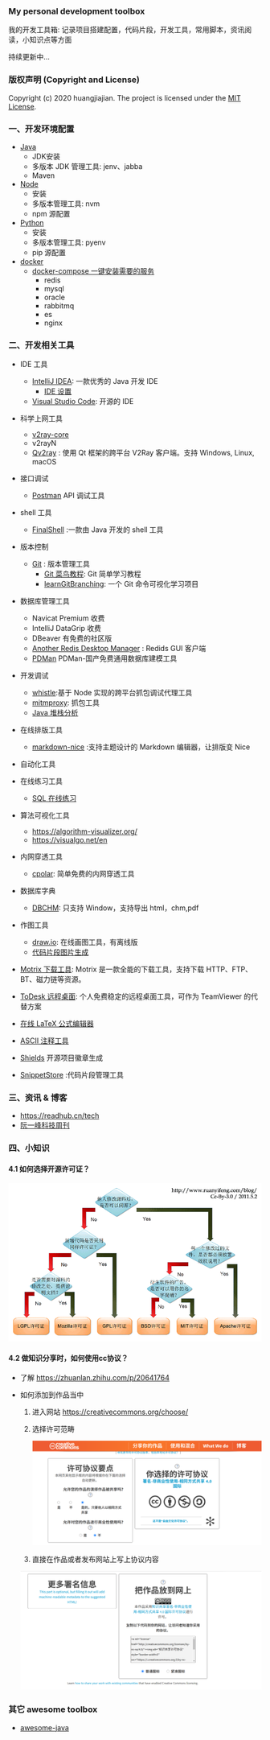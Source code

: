 ### My personal development toolbox

我的开发工具箱: 记录项目搭建配置，代码片段，开发工具，常用脚本，资讯阅读，小知识点等方面

持续更新中...

### 版权声明 (Copyright and License)

Copyright (c) 2020 huangjiajian. The project is licensed under the [MIT License](./LICENSE).

### 一、开发环境配置
- [Java](./doc/java_dev_env_conf.md)
  - JDK安装
  - 多版本 JDK 管理工具: jenv、jabba
  - Maven
- [Node](./doc/node_conf.md)
  - 安装
  - 多版本管理工具: nvm
  - npm 源配置
- [Python](./doc/python_conf.md)
  - 安装
  - 多版本管理工具: pyenv
  - pip 源配置
- [docker](./doc/docker.md)
    - [docker-compose 一键安装需要的服务](./docker/docker-compose-env.yml)
      - redis
      - mysql
      - oracle
      - rabbitmq
      - es
      - nginx
### 二、开发相关工具

- IDE 工具
    - [IntelliJ IDEA](https://www.jetbrains.com/idea/): 一款优秀的 Java 开发 IDE
      - [IDE 设置](./doc/idea.md)
    - [Visual Studio Code](https://code.visualstudio.com/): 开源的 IDE
- 科学上网工具
  - [v2ray-core](https://github.com/v2ray/v2ray-core)
  - v2rayN
  - [Qv2ray](https://github.com/Qv2ray/Qv2ray) : 使用 Qt 框架的跨平台 V2Ray 客户端。支持 Windows, Linux, macOS
- 接口调试
    - [Postman](https://www.postman.com/) API 调试工具
- shell 工具
    - [FinalShell](http://www.hostbuf.com/) :一款由 Java 开发的 shell 工具
- 版本控制
    - [Git](https://git-scm.com/) : 版本管理工具
      - [Git 菜鸟教程](https://www.runoob.com/git/git-tutorial.html): Git 简单学习教程
      - [learnGitBranching](https://github.com/pcottle/learnGitBranching): 一个 Git 命令可视化学习项目

- 数据库管理工具
  - Navicat Premium 收费
  - IntelliJ DataGrip 收费
  - DBeaver 有免费的社区版
  - [Another Redis Desktop Manager](https://github.com/qishibo/AnotherRedisDesktopManager) : Redids GUI 客户端
  - [PDMan](https://gitee.com/robergroup/pdman) PDMan-国产免费通用数据库建模工具
  
- 开发调试
  - [whistle](https://github.com/avwo/whistle):基于 Node 实现的跨平台抓包调试代理工具
  - [mitmproxy](https://mitmproxy.org/): 抓包工具
  - [Java 堆栈分析](http://fastthread.io/)
- 在线排版工具
  - [markdown-nice](https://github.com/mdnice/markdown-nice) :支持主题设计的 Markdown 编辑器，让排版变 Nice
- 自动化工具
- 在线练习工具
  - [SQL 在线练习](https://sqlzoo.net/wiki/SELECT_basics)
- 算法可视化工具
  - https://algorithm-visualizer.org/
  - https://visualgo.net/en
- 内网穿透工具
  - [cpolar](https://www.cpolar.com/): 简单免费的内网穿透工具
- 数据库字典
  - [DBCHM](https://gitee.com/lztkdr/DBCHM): 只支持 Window，支持导出 html，chm,pdf
- 作图工具
    - [draw.io](https://app.diagrams.net/): 在线画图工具，有离线版
    - [代码片段图片生成](https://github.com/carbon-app/carbon)
- [Motrix 下载工具](https://github.com/agalwood/Motrix): Motrix 是一款全能的下载工具，支持下载 HTTP、FTP、BT、磁力链等资源。
- [ToDesk 远程桌面](https://www.todesk.com/): 个人免费稳定的远程桌面工具，可作为 TeamViewer 的代替方案
- [在线 LaTeX 公式编辑器](https://www.codecogs.com/latex/eqneditor.php)
- [ASCII 注释工具](http://asciiflow.com/)
- [Shields](https://shields.io/)  开源项目徽章生成
- [SnippetStore](https://github.com/ZeroX-DG/SnippetStore) :代码片段管理工具


### 三、资讯 & 博客
- https://readhub.cn/tech
- [阮一峰科技周刊](http://www.ruanyifeng.com/blog/weekly/)

### 四、小知识
#### 4.1 如何选择开源许可证？

![img](./images/bg2011050101.png)

#### 4.2 做知识分享时，如何使用cc协议？

- 了解 https://zhuanlan.zhihu.com/p/20641764

- 如何添加到作品当中

  1. 进入网站 https://creativecommons.org/choose/

  2. 选择许可范畴

     ![image-20201213194417834](./images/image-20201213194417834.png)

  3. 直接在作品或者发布网站上写上协议内容

    ![image-20201213194507756](./images/image-20201213194507756.png)


### 其它 awesome toolbox
- [awesome-java](https://github.com/akullpp/awesome-java)